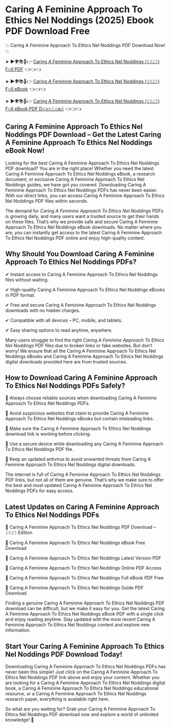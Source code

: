# Caring A Feminine Approach To Ethics Nel Noddings (2025) Ebook PDF Download Free

💥 Caring A Feminine Approach To Ethics Nel Noddings PDF Download Now! 💥

➤ ►🌍📚📱👉 [Caring A Feminine Approach To Ethics Nel Noddings (𝟸𝟶𝟸𝟻) F𝚞ll PDF](https://getpdf.xyz/caring-a-feminine-approach-to-ethics-nel-noddings) 👈👈👈


➤ ►🌍📚📱👉 [Caring A Feminine Approach To Ethics Nel Noddings (𝟸𝟶𝟸𝟻) F𝚞ll eBook](https://getpdf.xyz/caring-a-feminine-approach-to-ethics-nel-noddings) 👈👈👈


➤ ►🌍📚📱👉 [Caring A Feminine Approach To Ethics Nel Noddings (𝟸𝟶𝟸𝟻) F𝚞ll eBook PDF D𝚘𝚠𝚗𝚕𝚘a𝚍](https://getpdf.xyz/caring-a-feminine-approach-to-ethics-nel-noddings) 👈👈👈


## Caring A Feminine Approach To Ethics Nel Noddings PDF Download – Get the Latest Caring A Feminine Approach To Ethics Nel Noddings eBook Now!

Looking for the best Caring A Feminine Approach To Ethics Nel Noddings PDF download? You are in the right place! Whether you need the latest Caring A Feminine Approach To Ethics Nel Noddings eBook, a research document, or exclusive Caring A Feminine Approach To Ethics Nel Noddings guides, we have got you covered. Downloading Caring A Feminine Approach To Ethics Nel Noddings PDFs has never been easier. With our direct links, you can access Caring A Feminine Approach To Ethics Nel Noddings PDF files within seconds.

The demand for *Caring A Feminine Approach To Ethics Nel Noddings* PDFs is growing daily, and many users want a trusted source to get their hands on these files. That’s why we provide safe and secure Caring A Feminine Approach To Ethics Nel Noddings eBook downloads. No matter where you are, you can instantly get access to the latest Caring A Feminine Approach To Ethics Nel Noddings PDF online and enjoy high-quality content.

## Why Should You Download Caring A Feminine Approach To Ethics Nel Noddings PDFs?

✔ Instant access to Caring A Feminine Approach To Ethics Nel Noddings files without waiting.

✔ High-quality Caring A Feminine Approach To Ethics Nel Noddings eBooks in PDF format.

✔ Free and secure Caring A Feminine Approach To Ethics Nel Noddings downloads with no hidden charges.

✔ Compatible with all devices – PC, mobile, and tablets.

✔ Easy sharing options to read anytime, anywhere.

Many users struggle to find the right *Caring A Feminine Approach To Ethics Nel Noddings* PDF files due to broken links or fake websites. But don’t worry! We ensure that all the Caring A Feminine Approach To Ethics Nel Noddings eBooks and Caring A Feminine Approach To Ethics Nel Noddings digital downloads provided here are from trusted sources.

## How to Download Caring A Feminine Approach To Ethics Nel Noddings PDFs Safely?

📌 Always choose reliable sources when downloading Caring A Feminine Approach To Ethics Nel Noddings PDFs.

📌 Avoid suspicious websites that claim to provide Caring A Feminine Approach To Ethics Nel Noddings eBooks but contain misleading links.

📌 Make sure the Caring A Feminine Approach To Ethics Nel Noddings download link is working before clicking.

📌 Use a secure device while downloading any Caring A Feminine Approach To Ethics Nel Noddings PDF file.

📌 Keep an updated antivirus to avoid unwanted threats from Caring A Feminine Approach To Ethics Nel Noddings digital downloads.

The internet is full of Caring A Feminine Approach To Ethics Nel Noddings PDF links, but not all of them are genuine. That’s why we make sure to offer the best and most updated Caring A Feminine Approach To Ethics Nel Noddings PDFs for easy access.

## Latest Updates on Caring A Feminine Approach To Ethics Nel Noddings PDFs

🔹 Caring A Feminine Approach To Ethics Nel Noddings PDF Download – 𝟸𝟶𝟸𝟻 Edition

🔹 Caring A Feminine Approach To Ethics Nel Noddings eBook Free Download

🔹 Caring A Feminine Approach To Ethics Nel Noddings Latest Version PDF

🔹 Caring A Feminine Approach To Ethics Nel Noddings Online PDF Access

🔹 Caring A Feminine Approach To Ethics Nel Noddings Full eBook PDF Free

🔹 Caring A Feminine Approach To Ethics Nel Noddings Guide PDF Download

Finding a genuine Caring A Feminine Approach To Ethics Nel Noddings PDF download can be difficult, but we make it easy for you. Get the latest Caring A Feminine Approach To Ethics Nel Noddings eBook PDF with a single click and enjoy reading anytime. Stay updated with the most recent Caring A Feminine Approach To Ethics Nel Noddings content and explore new information.

## Start Your Caring A Feminine Approach To Ethics Nel Noddings PDF Download Today!

Downloading Caring A Feminine Approach To Ethics Nel Noddings PDFs has never been this simple! Just click on the Caring A Feminine Approach To Ethics Nel Noddings PDF link above and enjoy your content. Whether you are looking for a Caring A Feminine Approach To Ethics Nel Noddings digital book, a Caring A Feminine Approach To Ethics Nel Noddings educational resource, or a Caring A Feminine Approach To Ethics Nel Noddings research paper, everything is available right here.

So what are you waiting for? Grab your Caring A Feminine Approach To Ethics Nel Noddings PDF download now and explore a world of unlimited knowledge! 🚀